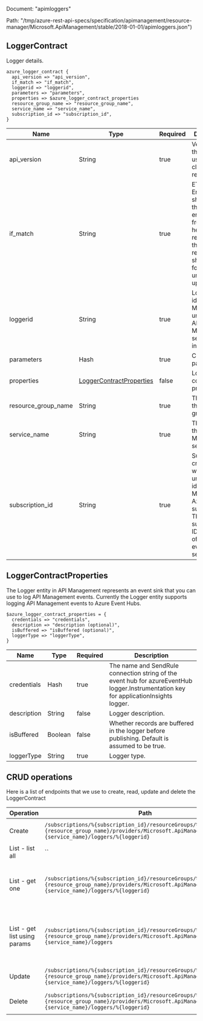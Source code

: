Document: "apimloggers"


Path: "/tmp/azure-rest-api-specs/specification/apimanagement/resource-manager/Microsoft.ApiManagement/stable/2018-01-01/apimloggers.json")

## LoggerContract

Logger details.

```puppet
azure_logger_contract {
  api_version => "api_version",
  if_match => "if_match",
  loggerid => "loggerid",
  parameters => "parameters",
  properties => $azure_logger_contract_properties
  resource_group_name => "resource_group_name",
  service_name => "service_name",
  subscription_id => "subscription_id",
}
```

| Name        | Type           | Required       | Description       |
| ------------- | ------------- | ------------- | ------------- |
|api_version | String | true | Version of the API to be used with the client request. |
|if_match | String | true | ETag of the Entity. ETag should match the current entity state from the header response of the GET request or it should be * for unconditional update. |
|loggerid | String | true | Logger identifier. Must be unique in the API Management service instance. |
|parameters | Hash | true | Create parameters. |
|properties | [LoggerContractProperties](#loggercontractproperties) | false | Logger entity contract properties. |
|resource_group_name | String | true | The name of the resource group. |
|service_name | String | true | The name of the API Management service. |
|subscription_id | String | true | Subscription credentials which uniquely identify Microsoft Azure subscription. The subscription ID forms part of the URI for every service call. |
        
## LoggerContractProperties

The Logger entity in API Management represents an event sink that you can use to log API Management events. Currently the Logger entity supports logging API Management events to Azure Event Hubs.

```puppet
$azure_logger_contract_properties = {
  credentials => "credentials",
  description => "description (optional)",
  isBuffered => "isBuffered (optional)",
  loggerType => "loggerType",
}
```

| Name        | Type           | Required       | Description       |
| ------------- | ------------- | ------------- | ------------- |
|credentials | Hash | true | The name and SendRule connection string of the event hub for azureEventHub logger.Instrumentation key for applicationInsights logger. |
|description | String | false | Logger description. |
|isBuffered | Boolean | false | Whether records are buffered in the logger before publishing. Default is assumed to be true. |
|loggerType | String | true | Logger type. |



## CRUD operations

Here is a list of endpoints that we use to create, read, update and delete the LoggerContract

| Operation | Path | Verb | Description | OperationID |
| ------------- | ------------- | ------------- | ------------- | ------------- |
|Create|`/subscriptions/%{subscription_id}/resourceGroups/%{resource_group_name}/providers/Microsoft.ApiManagement/service/%{service_name}/loggers/%{loggerid}`|Put|Creates or Updates a logger.|Logger_CreateOrUpdate|
|List - list all|``||||
|List - get one|`/subscriptions/%{subscription_id}/resourceGroups/%{resource_group_name}/providers/Microsoft.ApiManagement/service/%{service_name}/loggers/%{loggerid}`|Get|Gets the details of the logger specified by its identifier.|Logger_Get|
|List - get list using params|`/subscriptions/%{subscription_id}/resourceGroups/%{resource_group_name}/providers/Microsoft.ApiManagement/service/%{service_name}/loggers`|Get|Lists a collection of loggers in the specified service instance.|Logger_ListByService|
|Update|`/subscriptions/%{subscription_id}/resourceGroups/%{resource_group_name}/providers/Microsoft.ApiManagement/service/%{service_name}/loggers/%{loggerid}`|Put|Creates or Updates a logger.|Logger_CreateOrUpdate|
|Delete|`/subscriptions/%{subscription_id}/resourceGroups/%{resource_group_name}/providers/Microsoft.ApiManagement/service/%{service_name}/loggers/%{loggerid}`|Delete|Deletes the specified logger.|Logger_Delete|
